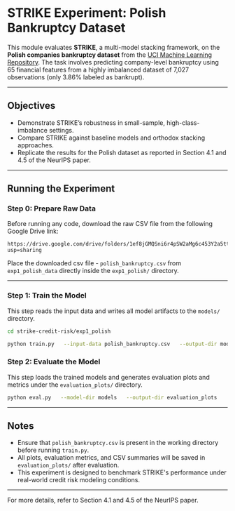 
# STRIKE Experiment: Polish Bankruptcy Dataset

This module evaluates **STRIKE**, a multi-model stacking framework, on the **Polish companies bankruptcy dataset** from the [UCI Machine Learning Repository](https://archive.ics.uci.edu/ml/datasets/Polish+companies+bankruptcy+data). The task involves predicting company-level bankruptcy using 65 financial features from a highly imbalanced dataset of 7,027 observations (only 3.86% labeled as bankrupt).

---

## Objectives

- Demonstrate STRIKE’s robustness in small-sample, high-class-imbalance settings.
- Compare STRIKE against baseline models and orthodox stacking approaches.
- Replicate the results for the Polish dataset as reported in Section 4.1 and 4.5 of the NeurIPS paper.

---

## Running the Experiment

### Step 0: Prepare Raw Data

Before running any code, download the raw CSV file from the following Google Drive link:

```
https://drive.google.com/drive/folders/1ef8jGMQSni6r4pSW2aMg6c453Y2a5tt6?usp=sharing
```

Place the downloaded csv file - `polish_bankruptcy.csv` from `exp1_polish_data` directly inside the `exp1_polish/` directory. 

---

### Step 1: Train the Model

This step reads the input data and writes all model artifacts to the `models/` directory.

```bash
cd strike-credit-risk/exp1_polish

python train.py   --input-data polish_bankruptcy.csv   --output-dir models
```

### Step 2: Evaluate the Model

This step loads the trained models and generates evaluation plots and metrics under the `evaluation_plots/` directory.

```bash
python eval.py   --model-dir models   --output-dir evaluation_plots
```

---

## Notes

- Ensure that `polish_bankruptcy.csv` is present in the working directory before running `train.py`.
- All plots, evaluation metrics, and CSV summaries will be saved in `evaluation_plots/` after evaluation.
- This experiment is designed to benchmark STRIKE's performance under real-world credit risk modeling conditions.

---

For more details, refer to Section 4.1 and 4.5 of the NeurIPS paper.
